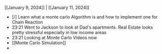 [[January 9, 2024]] | [[January 11, 2024]]

- [/] Learn what a monte carlo Algorithm is and how to implement one for Chain Reaction
- 23:21 Went to Jackson to look at Dad's apartments. Real Estate looks pretty stressful especially in low income areas
- 23:21 Looking at Monte Carlo Videos now
- [[Monte Carlo Simulation]]
- 